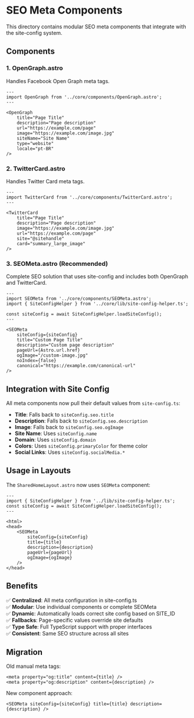 # SEO Meta Components

This directory contains modular SEO meta components that integrate with the site-config system.

## Components

### 1. **OpenGraph.astro**

Handles Facebook Open Graph meta tags.

```astro
---
import OpenGraph from '../core/components/OpenGraph.astro';
---

<OpenGraph 
    title="Page Title"
    description="Page description"
    url="https://example.com/page"
    image="https://example.com/image.jpg"
    siteName="Site Name"
    type="website"
    locale="pt-BR"
/>
```

### 2. **TwitterCard.astro**

Handles Twitter Card meta tags.

```astro
---
import TwitterCard from '../core/components/TwitterCard.astro';
---

<TwitterCard 
    title="Page Title"
    description="Page description"
    image="https://example.com/image.jpg"
    url="https://example.com/page"
    site="@sitehandle"
    card="summary_large_image"
/>
```

### 3. **SEOMeta.astro** (Recommended)

Complete SEO solution that uses site-config and includes both OpenGraph and TwitterCard.

```astro
---
import SEOMeta from '../core/components/SEOMeta.astro';
import { SiteConfigHelper } from '../core/lib/site-config-helper.ts';

const siteConfig = await SiteConfigHelper.loadSiteConfig();
---

<SEOMeta 
    siteConfig={siteConfig}
    title="Custom Page Title"
    description="Custom page description"
    pageUrl={Astro.url.href}
    ogImage="/custom-image.jpg"
    noIndex={false}
    canonical="https://example.com/canonical-url"
/>
```

## Integration with Site Config

All meta components now pull their default values from `site-config.ts`:

- **Title**: Falls back to `siteConfig.seo.title`
- **Description**: Falls back to `siteConfig.seo.description`
- **Image**: Falls back to `siteConfig.seo.ogImage`
- **Site Name**: Uses `siteConfig.name`
- **Domain**: Uses `siteConfig.domain`
- **Colors**: Uses `siteConfig.primaryColor` for theme color
- **Social Links**: Uses `siteConfig.socialMedia.*`

## Usage in Layouts

The `SharedHomeLayout.astro` now uses `SEOMeta` component:

```astro
---
import { SiteConfigHelper } from '../lib/site-config-helper.ts';
const siteConfig = await SiteConfigHelper.loadSiteConfig();
---

<html>
<head>
    <SEOMeta 
        siteConfig={siteConfig}
        title={title}
        description={description}
        pageUrl={pageUrl}
        ogImage={ogImage}
    />
</head>
```

## Benefits

✅ **Centralized**: All meta configuration in site-config.ts  
✅ **Modular**: Use individual components or complete SEOMeta  
✅ **Dynamic**: Automatically loads correct site config based on SITE_ID  
✅ **Fallbacks**: Page-specific values override site defaults  
✅ **Type Safe**: Full TypeScript support with proper interfaces  
✅ **Consistent**: Same SEO structure across all sites  

## Migration

Old manual meta tags:

```astro
<meta property="og:title" content={title} />
<meta property="og:description" content={description} />
```

New component approach:

```astro
<SEOMeta siteConfig={siteConfig} title={title} description={description} />
```
